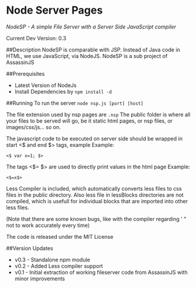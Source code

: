 Node Server Pages
=================

*NodeSP - A simple File Server with a Server Side JavaScript compiler*

Current Dev Version: 0.3

##Description
NodeSP is comparable with JSP. Instead of Java code in HTML, we use JavaScript, via NodeJS.
NodeSP is a sub project of AssassinJS

##Prerequisites
* Latest Version of NodeJs
* Install Dependencies by ```npm install -d```

##Running
To run the server ```node nsp.js [port] [host]```

The file extension used by nsp pages are ```.nsp```
The public folder is where all your files to be served will go, be it static html pages, or nsp files, or images/css/js... so on.

The javascript code to be executed on server side should be wrapped in start <$ and end $> tags, example
Example:

	<$ var x=1; $>

The tags <$= $> are used to directly print values in the html page
Example:

	<$=x$>

Less Compiler is included, which automatically converts less files to css files in the public directory. Also less file in lessBlocks directories are not compiled, which is usefull for individual blocks that are imported into other less files.


(Note that there are some known bugs, like with the compiler regarding ' "  not to work accurately every time)

The code is released under the MIT License

##Version Updates
* v0.3 - Standalone npm module
* v0.2 - Added Less compiler support
* v0.1 - Initial extraction of working fileserver code from AssassinJS with minor improvements
